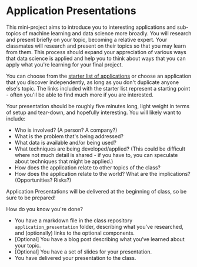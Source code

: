 # Application Presentations

This mini-project aims to introduce you to interesting applications and sub-topics of machine learning and data science more broadly. You will research and present briefly on your topic, becoming a relative expert. Your classmates will research and present on their topics so that you may learn from them. This process should expand your appreciation of various ways that data science is applied and help you to think about ways that you can apply what you're learning for your final project.

You can choose from the [starter list of applications](applications.md) or choose an application that you discover independently, as long as you don't duplicate anyone else's topic. The links included with the starter list represent a starting point - often you'll be able to find much more if you are interested.

Your presentation should be roughly five minutes long, light weight in terms of setup and tear-down, and hopefully interesting. You will likely want to include:

 * Who is involved? (A person? A company?)
 * What is the problem that's being addressed?
 * What data is available and/or being used?
 * What techniques are being developed/applied? (This could be difficult where not much detail is shared - if you have to, you can speculate about techniques that might be applied.)
 * How does the application relate to other topics of the class?
 * How does the application relate to the world? What are the implications? (Opportunities? Risks?)

Application Presentations will be delivered at the beginning of class, so be sure to be prepared!

How do you know you're done?

 * You have a markdown file in the class repository `application_presentation` folder, describing what you've researched, and (optionally) links to the optional components.
 * [Optional] You have a blog post describing what you've learned about your topic.
 * [Optional] You have a set of slides for your presentation.
 * You have delivered your presentation to the class.
